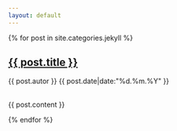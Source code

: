 ```yaml
---
layout: default
---
```


{% for post in site.categories.jekyll %}


<div class="posts">
    <div class="post">
    <h2 class="blog-post-title"> <a href="{{ post.url|prepend: site.baseurl }}">{{ post.title }}</a></h2>
    <p class="blog-post-meta">{{ post.autor }} {{ post.date|date:"%d.%m.%Y" }}</p>
    <br>
    {{ post.content }}
    </div>
</div>


{% endfor %}